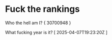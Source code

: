 # Fuck the rankings

Who the hell am I?
{ 30700948 }

What fucking year is it?
[ 2025-04-07T19:23:20Z ]
